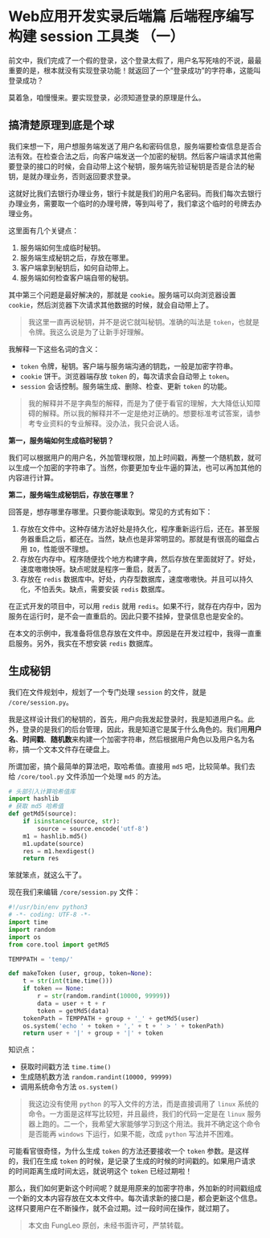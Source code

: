 # Web应用开发实录后端篇 后端程序编写 构建 session 工具类 （一）

前文中，我们完成了一个假的登录，这个登录太假了，用户名写死啥的不说，最最重要的是，根本就没有实现登录功能！就返回了一个“登录成功”的字符串，这能叫登录成功？

莫着急，咱慢慢来。要实现登录，必须知道登录的原理是什么。

## 搞清楚原理到底是个球

我们来想一下，用户想服务端发送了用户名和密码信息，服务端要检查信息是否合法有效。在检查合法之后，向客户端发送一个加密的秘钥。然后客户端请求其他需要登录的接口的时候，会自动带上这个秘钥，服务端先验证秘钥是否是合法的秘钥，是就办理业务，否则返回要求登录。

这就好比我们去银行办理业务，银行卡就是我们的用户名密码。而我们每次去银行办理业务，需要取一个临时的办理号牌，等到叫号了，我们拿这个临时的号牌去办理业务。

这里面有几个关键点：

1. 服务端如何生成临时秘钥。
2. 服务端生成秘钥之后，存放在哪里。
3. 客户端拿到秘钥后，如何自动带上。
4. 服务端如何检查客户端自带的秘钥。

其中第三个问题是最好解决的，那就是 `cookie`。服务端可以向浏览器设置 `cookie`，然后浏览器下次请求其他数据的时候，就会自动带上了。

> 我这里一直再说秘钥，并不是说它就叫秘钥。准确的叫法是 `token`，也就是令牌。我这么说是为了让新手好理解。

我解释一下这些名词的含义：

- `token` 令牌，秘钥。客户端与服务端沟通的钥匙，一般是加密字符串。
- `cookie` 饼干。浏览器端存放 `token` 的，每次请求会自动带上 `token`。
- `session` 会话控制。服务端生成、删除、检查、更新 `token` 的功能。

> 我的解释并不是字典型的解释，而是为了便于看官的理解，大大降低认知障碍的解释。所以我的解释并不一定是绝对正确的。想要标准考试答案，请参考专业资料的专业解释。没办法，我只会说人话。

**第一，服务端如何生成临时秘钥？**

我们可以根据用户的用户名，外加管理权限，加上时间戳，再整一个随机数，就可以生成一个加密的字符串了。当然，你要更加专业牛逼的算法，也可以再加其他的内容进行计算。

**第二，服务端生成秘钥后，存放在哪里？**

回答是，想存哪里存哪里。只要你能读取到。常见的方式有如下：

1. 存放在文件中。这种存储方法好处是持久化，程序重新运行后，还在。甚至服务器重启之后，都还在。当然，缺点也是非常明显的。那就是有很高的磁盘占用 `IO`，性能很不理想。
2. 存放在内存中。程序随便找个地方构建字典，然后存放在里面就好了。好处，速度嗷嗷快呀。缺点呢就是程序一重启，就丢了。
3. 存放在 `redis` 数据库中。好处，内存型数据库，速度嗷嗷快。并且可以持久化，不怕丢失。缺点，需要安装 `redis` 数据库。

在正式开发的项目中，可以用 `redis` 就用 `redis`。如果不行，就存在内存中，因为服务在运行时，是不会一直重启的。因此只要不挂掉，登录信息也是安全的。

在本文的示例中，我准备将信息存放在文件中。原因是在开发过程中，我得一直重启服务。另外，我实在不想安装 `redis` 数据库。

## 生成秘钥

我们在文件规划中，规划了一个专门处理 `session` 的文件，就是 `/core/session.py`。

我是这样设计我们的秘钥的，首先，用户向我发起登录时，我是知道用户名。此外，登录的是我们的后台管理，因此，我是知道它是属于什么角色的。我们用**用户名**、**时间戳**、**随机数**来构建一个加密字符串，然后根据用户角色以及用户名为名称，搞一个文本文件存在硬盘上。

所谓加密，搞个最简单的算法吧，取哈希值。直接用 `md5` 吧，比较简单。我们去给 `/core/tool.py` 文件添加一个处理 `md5` 的方法。

```python
# 头部引入计算哈希值库
import hashlib
# 获取 md5 哈希值
def getMd5(source):
    if isinstance(source, str):
        source = source.encode('utf-8')
    m1 = hashlib.md5()
    m1.update(source)
    res = m1.hexdigest()
    return res
```

笨就笨点，就这么干了。

现在我们来编辑 `/core/session.py` 文件：

```python
#!/usr/bin/env python3
# -*- coding: UTF-8 -*-
import time
import random
import os
from core.tool import getMd5

TEMPPATH = 'temp/'

def makeToken (user, group, token=None):
    t = str(int(time.time()))
    if token == None:
        r = str(random.randint(10000, 99999))
        data = user + t + r
        token = getMd5(data)
    tokenPath = TEMPPATH + group + '_' + getMd5(user)
    os.system('echo ' + token + ',' + t + ' > ' + tokenPath)
    return user + '|' + group + '|' + token
```

知识点：

- 获取时间戳方法 `time.time()`
- 生成随机数方法 `random.randint(10000, 99999)`
- 调用系统命令方法 `os.system()`

> 我这边没有使用 `python` 的写入文件的方法，而是直接调用了 `linux` 系统的命令。一方面是这样写比较短，并且最终，我们的代码一定是在 `linux` 服务器上跑的。二一个，我希望大家能够学习到这个用法。我并不确定这个命令是否能再 `windows` 下运行，如果不能，改成 `python` 写法并不困难。

可能看官很奇怪，为什么生成 `token` 的方法还要接收一个 `token` 参数。是这样的，我们在生成 `token` 的时候，是记录了生成的时候的时间戳的。如果用户请求的时间距离生成时间太远，就说明这个 `token` 已经过期啦！

那么，我们如何更新这个时间呢？就是用原来的加密字符串，外加新的时间戳组成一个新的文本内容存放在文本文件中。每次请求新的接口是，都会更新这个信息。这样只要用户在不断操作，就不会过期。过一段时间在操作，就过期了。

> 本文由 FungLeo 原创，未经书面许可，严禁转载。

